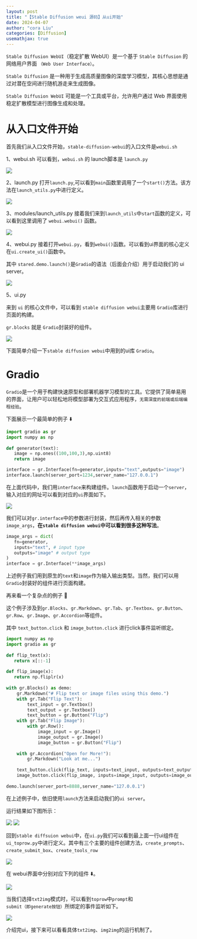 ```yaml
---
layout: post
title: "【Stable Diffusion weui 源码】从ui开始"
date: 2024-04-07
author: "cora Liu"
categories: [Diffusion]
usemathjax: true
---
```

`Stable Diffusion WebUI`（稳定扩散 WebUI）是一个基于 `Stable Diffusion` 的网络用户界面 `（Web User Interface）`。

`Stable Diffusion` 是一种用于生成高质量图像的深度学习模型，其核心思想是通过对潜在空间进行随机游走来生成图像。

`Stable Diffusion WebUI` 可能是一个工具或平台，允许用户通过 Web 界面使用稳定扩散模型进行图像生成和处理。

# 从入口文件开始

首先我们从入口文件开始，`stable-diffusion-webui`的入口文件是`webui.sh`

1、webui.sh
可以看到，`webui.sh` 的 launch脚本是 `launch.py`

<img src="/assets/imgs/ai/diffusion/sdw-001.jpeg" />

2、launch.py
打开`launch.py`,可以看到`main`函数里调用了一个`start()`方法。该方法在`launch_utils.py`中进行定义。

<img src="/assets/imgs/ai/diffusion/sdw-002.jpeg" />

3、modules/launch_utils.py
接着我们来到`launch_utils`中`start`函数的定义，可以看到这里调用了 `webui.webui()` 函数。

<img src="/assets/imgs/ai/diffusion/sdw-003.jpeg" />

4、webui.py
接着打开`webui.py`，看到`webui()`函数。可以看到ui界面的核心定义在`ui.create_ui()`函数中。

其中 `stared.demo.launch()`是`Gradio`的语法（后面会介绍）用于启动我们的 ui server。

<img src="/assets/imgs/ai/diffusion/sdw-004.jpeg" />


5、ui.py

来到 `ui` 的核心文件中，可以看到 `stable diffusion webui`主要用 `Gradio`库进行页面的构建。

`gr.blocks` 就是 `Gradio`封装好的组件。

<img src="/assets/imgs/ai/diffusion/sdw-005.jpeg" />

下面简单介绍一下`stable diffusion webui`中用到的ui库 `Gradio`。

# Gradio
`Gradio`是一个用于构建快速原型和部署机器学习模型的工具。它提供了简单易用的界面，让用户可以轻松地将模型部署为交互式应用程序，`无需深度的前端或后端编程经验`。

下面展示一个最简单的例子 ⬇️

```python
import gradio as gr
import numpy as np
 
def generator(text):
   image = np.ones((100,100,3),np.uint8)
   return image

interface = gr.Interface(fn=generator,inputs="text",outputs="image")
interface.launch(server_port=1234,server_name="127.0.0.1")
```

在上面代码中，我们用`interface`来构建组件。`launch`函数用于启动一个`server`，输入对应的网址可以看到对应的`ui`界面如下。

<img src="/assets/imgs/ai/diffusion/sdw-009.png" />

我们可以对`gr.interface`中的参数进行封装，然后再传入相关的参数 `image_args`，**在`stable diffusion webui`中可以看到很多这种写法**。

```python
image_args = dict(
   fn=generator,
   inputs="text", # input type
   outputs="image" # output type
)
interface = gr.Interface(**image_args)
```


上述例子我们用到原生的`text`和`image`作为输入输出类型。当然，我们可以用`Gradio`封装好的组件进行页面构建。


再来看一个复杂点的例子 🌰

这个例子涉及到`gr.Blocks`、`gr.Markdown`、`gr.Tab`、`gr.Textbox`、`gr.Button`、`gr.Row`、`gr.Image`、`gr.Accordion`等组件。


其中 `text_button.click` 和 `image_button.click` 进行click事件监听绑定。

```python
import numpy as np
import gradio as gr
 
def flip_text(x):
   return x[::-1]
 
def flip_image(x):
   return np.fliplr(x)
 
with gr.Blocks() as demo:
    gr.Markdown("# Flip text or image files using this demo.")
    with gr.Tab("Flip Text"):
        text_input = gr.Textbox()
        text_output = gr.Textbox()
        text_button = gr.Button("Flip")
    with gr.Tab("Flip Image"):
        with gr.Row():
            image_input = gr.Image()
            image_output = gr.Image()
            image_button = gr.Button("Flip")
 
    with gr.Accordion("Open for More!"):
        gr.Markdown("Look at me...")
 
    text_button.click(flip_text, inputs=text_input, outputs=text_output)
    image_button.click(flip_image, inputs=image_input, outputs=image_output)
 
demo.launch(server_port=8888,server_name="127.0.0.1")
```

在上述例子中，依旧使用`launch`方法来启动我们的`ui server`。

运行结果如下图所示：

<img src="/assets/imgs/ai/diffusion/sdw-010.png" />

<img src="/assets/imgs/ai/diffusion/sdw-011.png" />


回到`stable diffsuion webui`中，在`ui.py`我们可以看到最上面一行ui组件在`ui_toprow.py`中进行定义。其中有三个主要的组件创建方法，`create_prompts`、`create_submit_box`、`create_tools_row`

<img src="/assets/imgs/ai/diffusion/sdw-006.jpeg" />

在 webui界面中分别对应下列的组件 ⬇️。

<img src="/assets/imgs/ai/diffusion/sdw-007.jpeg" />

当我们选择`txt2img`模式时，可以看到`toprow`中`prompt`和`submit（即generate按钮）`所绑定的事件监听如下。

<img src="/assets/imgs/ai/diffusion/sdw-008.jpeg" />

介绍完ui，接下来可以看看具体`txt2img`、`img2img`的运行机制了。